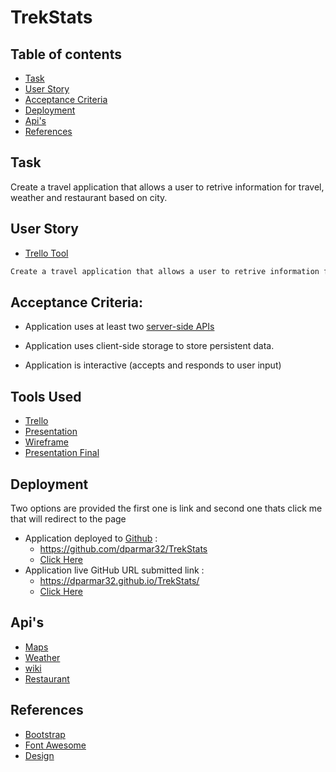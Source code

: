 # TrekStats

## Table of contents

- [Task](#task)
- [User Story](#user-story)
- [Acceptance Criteria](#acceptance-criteria)
- [Deployment](#deployment)
- [Api's](#api's)
- [References](#references)

## Task

Create a travel application that allows a user to retrive information for travel, weather and restaurant based on city.


## User Story
- [Trello Tool](https://trello.com/b/4SR6qWK6/trekstats)

```md
Create a travel application that allows a user to retrive information for travel, weather and restaurant based on city name.

```



##  Acceptance Criteria: 


  * Application uses at least two [server-side APIs](https://coding-boot-camp.github.io/full-stack/apis/api-resources)

  * Application uses client-side storage to store persistent data.

  * Application is interactive (accepts and responds to user input)

 
## Tools Used
- [Trello](https://trello.com/b/4SR6qWK6/trekstats)
- [Presentation](https://docs.google.com/presentation/d/1iC_-F6MM6VzvH-WGRDveIY-pOAeZAb5NXOpQHV2z8hM/edit?usp=sharing)
- [Wireframe](https://lucid.app/lucidchart/3d5f8019-4d9a-474b-92d8-6d9f174a7078/edit?invitationId=inv_cd8f6b9c-6806-4e62-a50e-9530671377ac)
- [Presentation Final](https://www.canva.com/design/DAEyurguEU8/T9M7uVgfqKls0egxr2QwOw/view?utm_content=DAEyurguEU8&utm_campaign=designshare&utm_medium=link&utm_source=publishsharelink)

## Deployment
Two options are provided the first one is link and second one thats click me that will redirect to the page
- Application deployed to [Github](https://github.com/) : 
  - https://github.com/dparmar32/TrekStats
  - [Click Here](https://github.com/dparmar32/TrekStats)
- Application live GitHub URL submitted link : 
  - https://dparmar32.github.io/TrekStats/
  - [Click Here](https://dparmar32.github.io/TrekStats/)

## Api's
- [Maps](https://developers.google.com/maps/documentation/)
- [Weather](https://www.visualcrossing.com/weather-api)
- [wiki](https://www.mediawiki.org/wiki/API:Main_page)
- [Restaurant](https://www.yelp.com/developers)

## References
- [Bootstrap](https://getbootstrap.com/docs/4.6/getting-started/introduction/)
- [Font Awesome](https://fontawesome.com/v5.15/icons?d=gallery&p=2)
- [Design](https://www.canva.com/)
